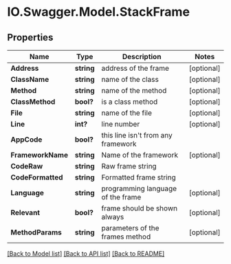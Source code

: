 # IO.Swagger.Model.StackFrame
## Properties

Name | Type | Description | Notes
------------ | ------------- | ------------- | -------------
**Address** | **string** | address of the frame | [optional] 
**ClassName** | **string** | name of the class | [optional] 
**Method** | **string** | name of the method | [optional] 
**ClassMethod** | **bool?** | is a class method | [optional] 
**File** | **string** | name of the file | [optional] 
**Line** | **int?** | line number | [optional] 
**AppCode** | **bool?** | this line isn&#x27;t from any framework | 
**FrameworkName** | **string** | Name of the framework | [optional] 
**CodeRaw** | **string** | Raw frame string | 
**CodeFormatted** | **string** | Formatted frame string | 
**Language** | **string** | programming language of the frame | [optional] 
**Relevant** | **bool?** | frame should be shown always | [optional] 
**MethodParams** | **string** | parameters of the frames method | [optional] 

[[Back to Model list]](../README.md#documentation-for-models) [[Back to API list]](../README.md#documentation-for-api-endpoints) [[Back to README]](../README.md)

